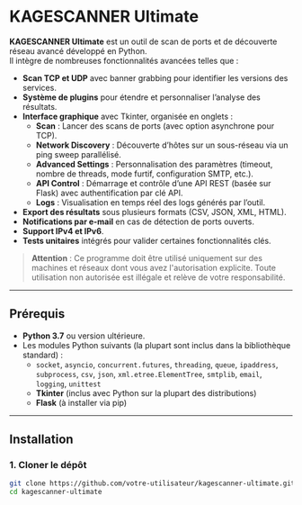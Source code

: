 # KAGESCANNER Ultimate

**KAGESCANNER Ultimate** est un outil de scan de ports et de découverte réseau avancé développé en Python.  
Il intègre de nombreuses fonctionnalités avancées telles que :

- **Scan TCP et UDP** avec banner grabbing pour identifier les versions des services.
- **Système de plugins** pour étendre et personnaliser l’analyse des résultats.
- **Interface graphique** avec Tkinter, organisée en onglets :
  - **Scan** : Lancer des scans de ports (avec option asynchrone pour TCP).
  - **Network Discovery** : Découverte d’hôtes sur un sous-réseau via un ping sweep parallélisé.
  - **Advanced Settings** : Personnalisation des paramètres (timeout, nombre de threads, mode furtif, configuration SMTP, etc.).
  - **API Control** : Démarrage et contrôle d’une API REST (basée sur Flask) avec authentification par clé API.
  - **Logs** : Visualisation en temps réel des logs générés par l’outil.
- **Export des résultats** sous plusieurs formats (CSV, JSON, XML, HTML).
- **Notifications par e-mail** en cas de détection de ports ouverts.
- **Support IPv4 et IPv6**.
- **Tests unitaires** intégrés pour valider certaines fonctionnalités clés.

> **Attention** : Ce programme doit être utilisé uniquement sur des machines et réseaux dont vous avez l'autorisation explicite. Toute utilisation non autorisée est illégale et relève de votre responsabilité.

---

## Prérequis

- **Python 3.7** ou version ultérieure.
- Les modules Python suivants (la plupart sont inclus dans la bibliothèque standard) :
  - `socket`, `asyncio`, `concurrent.futures`, `threading`, `queue`, `ipaddress`, `subprocess`, `csv`, `json`, `xml.etree.ElementTree`, `smtplib`, `email`, `logging`, `unittest`
  - **Tkinter** (inclus avec Python sur la plupart des distributions)
  - **Flask** (à installer via pip)

---

## Installation

### 1. Cloner le dépôt

```bash
git clone https://github.com/votre-utilisateur/kagescanner-ultimate.git
cd kagescanner-ultimate

